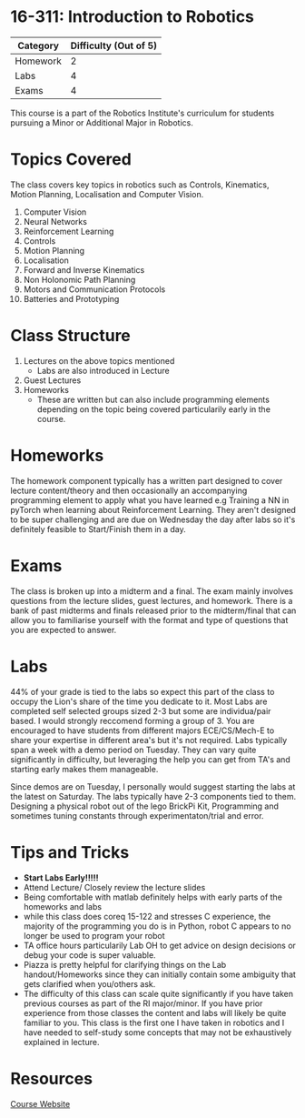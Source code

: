 # 16-311: Introduction to Robotics

| **Category** | **Difficulty (Out of 5)** |
| --- | --- |
| Homework | 2 |
| Labs | 4 |
| Exams | 4 |

This course is a part of the Robotics Institute's curriculum for students pursuing a Minor or Additional Major in Robotics.

# Topics Covered

The class covers key topics in robotics such as Controls, Kinematics, Motion Planning, Localisation and Computer Vision.

1. Computer Vision
2. Neural Networks
3. Reinforcement Learning
4. Controls
5. Motion Planning
6. Localisation
7. Forward and Inverse Kinematics
8. Non Holonomic Path Planning
9. Motors and Communication Protocols
10. Batteries and Prototyping

# Class Structure

1. Lectures on the above topics mentioned
    - Labs are also introduced in Lecture
2. Guest Lectures
3. Homeworks 
    - These are written but can also include programming elements depending on the topic being covered particularily early in the course.

# Homeworks

The homework component typically has a written part designed to cover lecture content/theory and then occasionally an accompanying programming element to apply what you have learned e.g Training a NN in pyTorch when learning about Reinforcement Learning. They aren't designed to be super challenging and are due on Wednesday the day after labs so it's definitely feasible to Start/Finish them in a day.

# Exams

The class is broken up into a midterm and a final. The exam mainly involves questions from the lecture slides, guest lectures, and homework. There is a bank of past midterms and finals released prior to the midterm/final that can allow you to familiarise yourself with the format and type of questions that you are expected to answer.

# Labs

44% of your grade is tied to the labs so expect this part of the class to occupy the Lion's share of the time you dedicate to it. Most Labs are completed self selected groups sized 2-3 but some are individua/pair based. I would strongly reccomend forming a group of 3. You are encouraged to have students from different majors ECE/CS/Mech-E to share your expertise in different area's but it's not required. Labs typically span a week with a demo period on Tuesday. They can vary quite significantly in difficulty, but leveraging the help you can get from TA's and starting early makes them manageable. 

Since demos are on Tuesday, I personally would suggest starting the labs at the latest on Saturday. The labs typically have 2-3 components tied to them. Designing a physical robot out of the lego BrickPi Kit, Programming and sometimes tuning constants through experimentaton/trial and error.

# Tips and Tricks 

- **Start Labs Early!!!!!**
- Attend Lecture/ Closely review the lecture slides
- Being comfortable with matlab definitely helps with early parts of the homeworks and labs
- while this class does coreq 15-122 and stresses C experience, the majority of the programming you do is in Python, robot C appears to no longer be used to program your robot
- TA office hours particularily Lab OH to get advice on design decisions or debug your code is super valuable.
- Piazza is pretty helpful for clarifying things on the Lab handout/Homeworks since they can initially contain some ambiguity that gets clarified when you/others ask.
- The difficulty of this class can scale quite significantly if you have taken previous courses as part of the RI major/minor. If you have prior experience from those classes the content and labs will likely be quite familiar to you. This class is the first one I have taken in robotics and I have needed to self-study some concepts that may not be exhaustively explained in lecture.

# Resources
[Course Website](generalrobotics.org)
